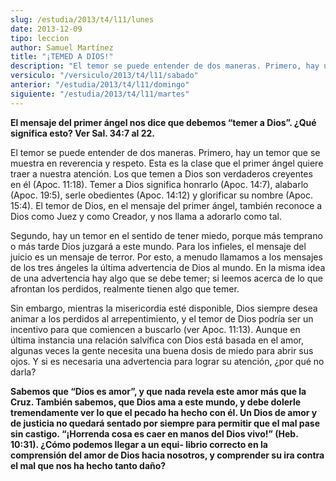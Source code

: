 ```yaml
---
slug: /estudia/2013/t4/l11/lunes
date: 2013-12-09
tipo: leccion
author: Samuel Martínez
title: "¡TEMED A DIOS!"
description: "El temor se puede entender de dos maneras. Primero, hay un temor que se muestra  en reverencia y respeto. Esta es la clase que el primer ángel quiere traer a  nuestra atención. Los que temen a Dios son verdaderos creyentes en él (Apoc.  11:18)."
versiculo: "/versiculo/2013/t4/l11/sabado"
anterior: "/estudia/2013/t4/l11/domingo"
siguiente: "/estudia/2013/t4/l11/martes"
---
```


**El mensaje del primer ángel nos dice que debemos “temer a Dios”. ¿Qué significa esto? Ver Sal. 34:7 al 22.**

El temor se puede entender de dos maneras. Primero, hay un temor que se muestra en reverencia y respeto. Esta es la clase que el primer ángel quiere traer a nuestra atención. Los que temen a Dios son verdaderos creyentes en él (Apoc. 11:18). Temer a Dios significa honrarlo (Apoc. 14:7), alabarlo (Apoc. 19:5), serle obedientes (Apoc. 14:12) y glorificar su nombre (Apoc. 15:4). El temor de Dios, en el mensaje del primer ángel, también reconoce a Dios como Juez y como Creador, y nos llama a adorarlo como tal.

Segundo, hay un temor en el sentido de tener miedo, porque más temprano o más tarde Dios juzgará a este mundo. Para los infieles, el mensaje del juicio es un mensaje de terror. Por esto, a menudo llamamos a los mensajes de los tres ángeles la última advertencia de Dios al mundo. En la misma idea de una advertencia hay algo que se debe temer; si leemos acerca de lo que afrontan los perdidos, realmente tienen algo que temer.

Sin embargo, mientras la misericordia esté disponible, Dios siempre desea animar a los perdidos al arrepentimiento, y el temor de Dios podría ser un incentivo para que comiencen a buscarlo (ver Apoc. 11:13). Aunque en última instancia una relación salvífica con Dios está basada en el amor, algunas veces la gente necesita una buena dosis de miedo para abrir sus ojos. Y si es necesaria una advertencia para lograr su atención, ¿por qué no darla?

**Sabemos que “Dios es amor”, y que nada revela este amor más que la Cruz. También sabemos, que Dios ama a este mundo, y debe dolerle tremendamente ver lo que el pecado ha hecho con él. Un Dios de amor y de justicia no quedará sentado por siempre para permitir que el mal pase sin castigo. “¡Horrenda cosa es caer en manos del Dios vivo!” (Heb. 10:31). ¿Cómo podemos llegar a un equi- librio correcto en la comprensión del amor de Dios hacia nosotros, y comprender su ira contra el mal que nos ha hecho tanto daño?**
